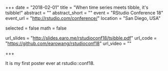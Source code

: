 +++
date = "2018-02-01"
title = "When time series meets tibble, it's tsibble!"
abstract = ""
abstract_short = ""
event = "RStudio Conference 18"
event_url = "http://rstudio.com/conference/"
location = "San Diego, USA"

selected = false
math = false

url_slides = "http://slides.earo.me/rstudioconf18/tsibble.pdf"
url_code = "https://github.com/earowang/rstudioconf18"
url_video = ""

+++

It is my first poster ever at rstudio::conf18.
